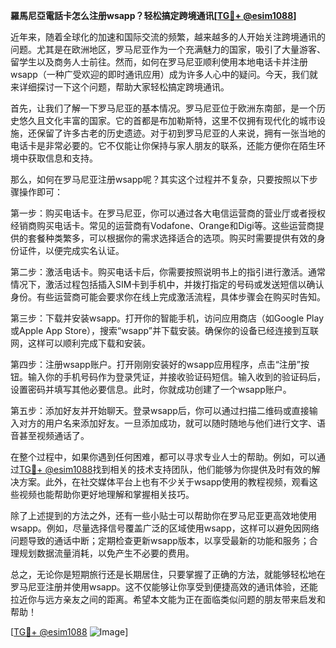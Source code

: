 **羅馬尼亞電話卡怎么注册wsapp？轻松搞定跨境通讯[[TG💪+ @esim1088](https://t.me/s/esim1088)]**

近年来，随着全球化的加速和国际交流的频繁，越来越多的人开始关注跨境通讯的问题。尤其是在欧洲地区，罗马尼亚作为一个充满魅力的国家，吸引了大量游客、留学生以及商务人士前往。然而，如何在罗马尼亚顺利使用本地电话卡并注册wsapp（一种广受欢迎的即时通讯应用）成为许多人心中的疑问。今天，我们就来详细探讨一下这个问题，帮助大家轻松搞定跨境通讯。

首先，让我们了解一下罗马尼亚的基本情况。罗马尼亚位于欧洲东南部，是一个历史悠久且文化丰富的国家。它的首都是布加勒斯特，这里不仅拥有现代化的城市设施，还保留了许多古老的历史遗迹。对于初到罗马尼亚的人来说，拥有一张当地的电话卡是非常必要的。它不仅能让你保持与家人朋友的联系，还能方便你在陌生环境中获取信息和支持。

那么，如何在罗马尼亚注册wsapp呢？其实这个过程并不复杂，只要按照以下步骤操作即可：

第一步：购买电话卡。在罗马尼亚，你可以通过各大电信运营商的营业厅或者授权经销商购买电话卡。常见的运营商有Vodafone、Orange和Digi等。这些运营商提供的套餐种类繁多，可以根据你的需求选择适合的选项。购买时需要提供有效的身份证件，以便完成实名认证。

第二步：激活电话卡。购买电话卡后，你需要按照说明书上的指引进行激活。通常情况下，激活过程包括插入SIM卡到手机中，并拨打指定的号码或发送短信以确认身份。有些运营商可能会要求你在线上完成激活流程，具体步骤会在购买时告知。

第三步：下载并安装wsapp。打开你的智能手机，访问应用商店（如Google Play或Apple App Store），搜索“wsapp”并下载安装。确保你的设备已经连接到互联网，这样可以顺利完成下载和安装。

第四步：注册wsapp账户。打开刚刚安装好的wsapp应用程序，点击“注册”按钮。输入你的手机号码作为登录凭证，并接收验证码短信。输入收到的验证码后，设置密码并填写其他必要信息。此时，你就成功创建了一个wsapp账户。

第五步：添加好友并开始聊天。登录wsapp后，你可以通过扫描二维码或直接输入对方的用户名来添加好友。一旦添加成功，就可以随时随地与他们进行文字、语音甚至视频通话了。

在整个过程中，如果你遇到任何困难，都可以寻求专业人士的帮助。例如，可以通过[TG💪+ @esim1088](https://t.me/s/esim1088)找到相关的技术支持团队，他们能够为你提供及时有效的解决方案。此外，在社交媒体平台上也有不少关于wsapp使用的教程视频，观看这些视频也能帮助你更好地理解和掌握相关技巧。

除了上述提到的方法之外，还有一些小贴士可以帮助你在罗马尼亚更高效地使用wsapp。例如，尽量选择信号覆盖广泛的区域使用wsapp，这样可以避免因网络问题导致的通话中断；定期检查更新wsapp版本，以享受最新的功能和服务；合理规划数据流量消耗，以免产生不必要的费用。

总之，无论你是短期旅行还是长期居住，只要掌握了正确的方法，就能够轻松地在罗马尼亚注册并使用wsapp。这不仅能够让你享受到便捷高效的通讯体验，还能拉近你与远方亲友之间的距离。希望本文能为正在面临类似问题的朋友带来启发和帮助！

[[TG💪+ @esim1088](https://t.me/s/esim1088) ![Image](https://i.postimg.cc/4NQfJmqS/Snipaste-2025-05-13-00-14-12.png)]